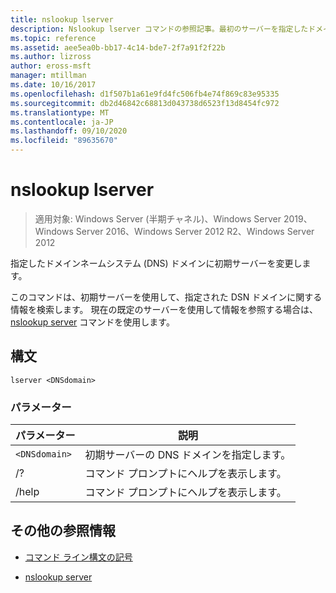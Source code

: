 ```yaml
---
title: nslookup lserver
description: Nslookup lserver コマンドの参照記事。最初のサーバーを指定したドメインネームシステム (DNS) ドメインに変更します。
ms.topic: reference
ms.assetid: aee5ea0b-bb17-4c14-bde7-2f7a91f2f22b
ms.author: lizross
author: eross-msft
manager: mtillman
ms.date: 10/16/2017
ms.openlocfilehash: d1f507b1a61e9fd4fc506fb4e74f869c83e95335
ms.sourcegitcommit: db2d46842c68813d043738d6523f13d8454fc972
ms.translationtype: MT
ms.contentlocale: ja-JP
ms.lasthandoff: 09/10/2020
ms.locfileid: "89635670"
---
```

# <a name="nslookup-lserver"></a>nslookup lserver

> 適用対象: Windows Server (半期チャネル)、Windows Server 2019、Windows Server 2016、Windows Server 2012 R2、Windows Server 2012

指定したドメインネームシステム (DNS) ドメインに初期サーバーを変更します。

このコマンドは、初期サーバーを使用して、指定された DSN ドメインに関する情報を検索します。 現在の既定のサーバーを使用して情報を参照する場合は、 [nslookup server](nslookup-server.md) コマンドを使用します。

## <a name="syntax"></a>構文

```
lserver <DNSdomain>
```

### <a name="parameters"></a>パラメーター

| パラメーター | 説明 |
| --------- | ----------- |
| `<DNSdomain>` | 初期サーバーの DNS ドメインを指定します。 |
| /? | コマンド プロンプトにヘルプを表示します。 |
| /help | コマンド プロンプトにヘルプを表示します。 |

## <a name="additional-references"></a>その他の参照情報

- [コマンド ライン構文の記号](command-line-syntax-key.md)

- [nslookup server](nslookup-server.md)
